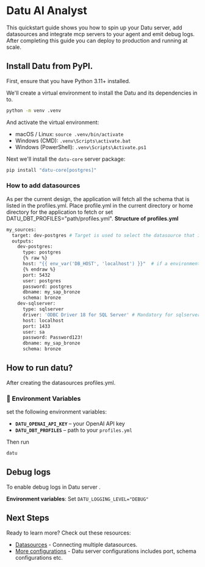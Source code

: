 # Datu AI Analyst

This quickstart guide shows you how to spin up your Datu server, add datasources and integrate mcp servers to your agent and emit debug logs.
After completing this guide you can deploy to production and running at scale.

## Install Datu from PyPI.

First, ensure that you have Python 3.11+ installed.

We'll create a virtual environment to install the Datu and its dependencies in to.

```bash
python -m venv .venv
```

And activate the virtual environment:

* macOS / Linux: `source .venv/bin/activate`
* Windows (CMD): `.venv\Scripts\activate.bat`
* Windows (PowerShell): `.venv\Scripts\Activate.ps1`

Next we'll install the `datu-core` server package:

```bash
pip install "datu-core[postgres]"
```

### How to add datasources

As per the current design, the application will fetch all the schema that is listed in the profiles.yml. Place profile.yml in the current directory or home directory for the application to fetch or set DATU_DBT_PROFILES="path/profiles.yml".
**Structure of profiles.yml**

```sh
my_sources:
  target: dev-postgres # Target is used to select the datasource that is currently active. Change this if you would like to use a different datasource.
  outputs:
    dev-postgres:
      type: postgres
      {% raw %}
      host: "{{ env_var('DB_HOST', 'localhost') }}"  # if a environment variable is supplied that gets priority. This is useful for not hardcoding.
      {% endraw %}
      port: 5432
      user: postgres
      password: postgres
      dbname: my_sap_bronze
      schema: bronze
    dev-sqlserver:
      type: sqlserver
      driver: 'ODBC Driver 18 for SQL Server' # Mandatory for sqlserver.
      host: localhost
      port: 1433
      user: sa
      password: Password123!
      dbname: my_sap_bronze
      schema: bronze
```

## How to run datu?

After creating the datasources profiles.yml.

### 🔧 Environment Variables  

set the following environment variables:  

- **`DATU_OPENAI_API_KEY`** – your OpenAI API key  
- **`DATU_DBT_PROFILES`** – path to your `profiles.yml` 

Then run

```bash
datu
```

## Debug logs

To enable debug logs in Datu server .

**Environment variables**: Set `DATU_LOGGING_LEVEL="DEBUG"`

## Next Steps

Ready to learn more? Check out these resources:

- [Datasources](datasources/datasources.md) - Connecting multiple datasources.
- [More configurations](configurations.md) - Datu server configurations includes port, schema configurations etc.